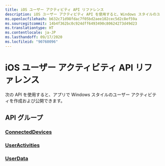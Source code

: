 ```yaml
---
title: iOS ユーザー アクティビティ API リファレンス
description: iOS ユーザー アクティビティ API を使用すると、Windows スタイルのユーザー アクティビティを作成および公開します。
ms.openlocfilehash: b632c71d98fdac7f05bd2aee102cec5d2c8ef59a
ms.sourcegitcommit: 14b4f362bc0c924dff6493490c80624273d49d23
ms.translationtype: HT
ms.contentlocale: ja-JP
ms.lasthandoff: 09/17/2020
ms.locfileid: "90760096"
---
```

# <a name="ios-user-activities-api-reference"></a>iOS ユーザー アクティビティ API リファレンス

次の API を使用すると、アプリで Windows スタイルのユーザー アクティビティを作成および公開できます。

## <a name="api-groups"></a>API グループ

### <a name="connecteddevices"></a>[ConnectedDevices](../objectivec-api/connecteddevices/index.md)
### <a name="useractivities"></a>[UserActivities](../objectivec-api/userdata.useractivities/index.md)
### <a name="userdata"></a>[UserData](../objectivec-api/userdata/index.md)